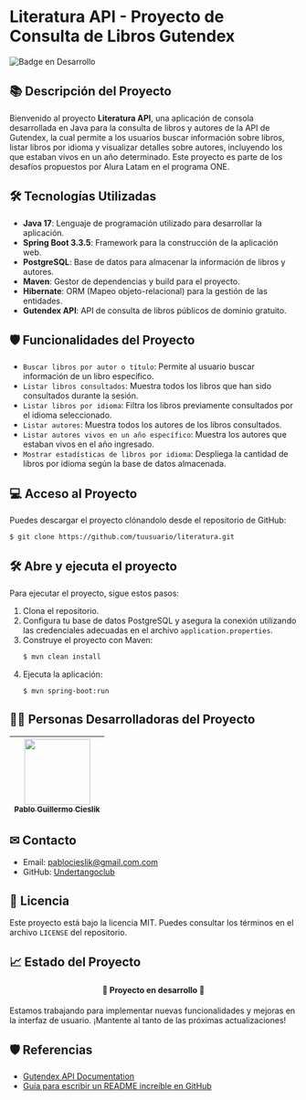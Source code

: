 # Literatura API - Proyecto de Consulta de Libros Gutendex

![Badge en Desarrollo](https://img.shields.io/badge/STATUS-EN%20DESARROLLO-green)

## 📚 Descripción del Proyecto

Bienvenido al proyecto **Literatura API**, una aplicación de consola desarrollada en Java para la consulta de libros y autores de la API de Gutendex, la cual permite a los usuarios buscar información sobre libros, listar libros por idioma y visualizar detalles sobre autores, incluyendo los que estaban vivos en un año determinado. Este proyecto es parte de los desafíos propuestos por Alura Latam en el programa ONE.

## 🛠️ Tecnologías Utilizadas

- **Java 17**: Lenguaje de programación utilizado para desarrollar la aplicación.
- **Spring Boot 3.3.5**: Framework para la construcción de la aplicación web.
- **PostgreSQL**: Base de datos para almacenar la información de libros y autores.
- **Maven**: Gestor de dependencias y build para el proyecto.
- **Hibernate**: ORM (Mapeo objeto-relacional) para la gestión de las entidades.
- **Gutendex API**: API de consulta de libros públicos de dominio gratuito.

## 🛡️ Funcionalidades del Proyecto

- `Buscar libros por autor o título`: Permite al usuario buscar información de un libro específico.
- `Listar libros consultados`: Muestra todos los libros que han sido consultados durante la sesión.
- `Listar libros por idioma`: Filtra los libros previamente consultados por el idioma seleccionado.
- `Listar autores`: Muestra todos los autores de los libros consultados.
- `Listar autores vivos en un año específico`: Muestra los autores que estaban vivos en el año ingresado.
- `Mostrar estadísticas de libros por idioma`: Despliega la cantidad de libros por idioma según la base de datos almacenada.

## 💻 Acceso al Proyecto

Puedes descargar el proyecto clónandolo desde el repositorio de GitHub:

```bash
$ git clone https://github.com/tuusuario/literatura.git
```

## 🛠️ Abre y ejecuta el proyecto

Para ejecutar el proyecto, sigue estos pasos:

1. Clona el repositorio.
2. Configura tu base de datos PostgreSQL y asegura la conexión utilizando las credenciales adecuadas en el archivo `application.properties`.
3. Construye el proyecto con Maven:
   ```bash
   $ mvn clean install
   ```
4. Ejecuta la aplicación:
   ```bash
   $ mvn spring-boot:run
   ```

## 👨‍💻 Personas Desarrolladoras del Proyecto

| [<img src="https://avatars.githubusercontent.com/u/75939161?v=4" width=115><br><sub>Pablo Guillermo Cieslik</sub>](https://github.com/undertangoclub) |
| :---: |

## ✉ Contacto

- Email: pablocieslik@gmail.com.com
- GitHub: [Undertangoclub](https://github.com/undertangoclub)

## 📜 Licencia

Este proyecto está bajo la licencia MIT. Puedes consultar los términos en el archivo `LICENSE` del repositorio.

## 📈 Estado del Proyecto

<h4 align="center">🚧 Proyecto en desarrollo 🚧</h4>

Estamos trabajando para implementar nuevas funcionalidades y mejoras en la interfaz de usuario. ¡Mantente al tanto de las próximas actualizaciones!

## 🛡️ Referencias

- [Gutendex API Documentation](https://gutendex.com/docs/)
- [Guía para escribir un README increíble en GitHub](https://alura.com/blog/como-escribir-un-readme-increible)

